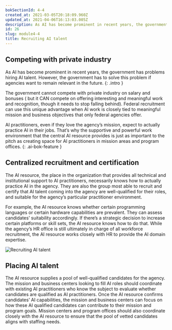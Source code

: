 ```yaml
---
bokSectionId: 4-4
created_at: 2021-03-05T20:18:09.960Z
updated_at: 2021-04-06T16:13:03.005Z
description: As AI has become prominent in recent years, the government has problems hiring AI talent. However, the government has to solve this problem if agencies want to remain relevant in the future. 
id: 26
slug: module4-4
title: Recruiting AI talent
---
```

## Competing with private industry 

As AI has become prominent in recent years, the government has problems hiring AI talent. However, the government has to solve this problem if agencies want to remain relevant in the future.
{: .intro }

The government cannot compete with private industry on salary and bonuses ( but it CAN compete on offering interesting and meaningful work and recognition, though it needs to stop falling behind). Federal recruitment can use this unique advantage when AI work is closely tied to meaningful mission and business objectives that only federal agencies offer. 

AI practitioners, even if they love the agency’s mission, expect to actually practice AI in their jobs. That’s why the supportive and powerful work environment that the central AI resource provides is just as important to the pitch as creating space for AI practitioners in mission areas and program offices. 
{: .ai-bok-feature }

## Centralized recruitment and certification 

The AI resource, the place in the organization that provides all technical and institutional support to AI practitioners, necessarily knows how to actually practice AI in the agency. They are also the group most able to recruit and certify that AI talent coming into the agency are well-qualified for their roles, and suitable for the agency’s particular practitioner environment. 

For example, the AI resource knows whether certain programming languages or certain hardware capabilities are prevalent. They can assess candidates’ suitability accordingly. If there’s a strategic decision to increase certain platforms or skill sets, the AI resource knows how to do that. While the agency’s HR office is still ultimately in charge of all workforce recruitment, the AI resource works closely with HR to provide the AI domain expertise. 

![Recruiting AI talent](./images/recruiting-ai-talent.png)


## Placing AI talent
 
The AI resource supplies a pool of well-qualified candidates for the agency. The mission and business centers looking to fill AI roles should coordinate with existing AI practitioners who know the subject to evaluate whether candidates are qualified as AI practitioners. Once the AI resource confirms candidates’ AI capabilities, the mission and business centers can focus on how these AI qualified candidates can contribute to their mission and program goals. Mission centers and program offices should also coordinate closely with the AI resource to ensure that the pool of vetted candidates aligns with staffing needs. 








